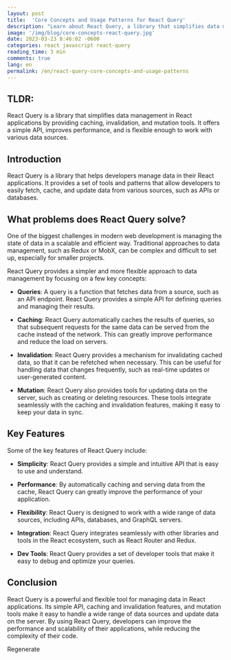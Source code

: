 ```yaml
---
layout: post
title:  'Core Concepts and Usage Patterns for React Query'
description: "Learn about React Query, a library that simplifies data management in React applications. With caching, invalidation, and mutation tools, React Query provides a simple API, improves performance, and is flexible enough to work with various data sources. Improve the scalability and complexity of your code with React Query."   
image: '/img/blog/core-concepts-react-query.jpg'
date: 2023-03-23 8:46:02 -0600
categories: react javascript react-query
reading_time: 3 min
comments: true
lang: en
permalink: /en/react-query-core-concepts-and-usage-patterns
---
```


## TLDR: 
React Query is a library that simplifies data management in React applications by providing caching, invalidation, and mutation tools. It offers a simple API, improves performance, and is flexible enough to work with various data sources.

## Introduction
React Query is a library that helps developers manage data in their React applications. It provides a set of tools and patterns that allow developers to easily fetch, cache, and update data from various sources, such as APIs or databases.

## What problems does React Query solve?

One of the biggest challenges in modern web development is managing the state of data in a scalable and efficient way. Traditional approaches to data management, such as Redux or MobX, can be complex and difficult to set up, especially for smaller projects.

React Query provides a simpler and more flexible approach to data management by focusing on a few key concepts:

- **Queries**: A query is a function that fetches data from a source, such as an API endpoint. React Query provides a simple API for defining queries and managing their results.

- **Caching**: React Query automatically caches the results of queries, so that subsequent requests for the same data can be served from the cache instead of the network. This can greatly improve performance and reduce the load on servers.

- **Invalidation**: React Query provides a mechanism for invalidating cached data, so that it can be refetched when necessary. This can be useful for handling data that changes frequently, such as real-time updates or user-generated content.

- **Mutation**: React Query also provides tools for updating data on the server, such as creating or deleting resources. These tools integrate seamlessly with the caching and invalidation features, making it easy to keep your data in sync.

## Key Features

Some of the key features of React Query include:

- **Simplicity**: React Query provides a simple and intuitive API that is easy to use and understand.

- **Performance**: By automatically caching and serving data from the cache, React Query can greatly improve the performance of your application.

- **Flexibility**: React Query is designed to work with a wide range of data sources, including APIs, databases, and GraphQL servers.

- **Integration**: React Query integrates seamlessly with other libraries and tools in the React ecosystem, such as React Router and Redux.

- **Dev Tools**: React Query provides a set of developer tools that make it easy to debug and optimize your queries.

## Conclusion

React Query is a powerful and flexible tool for managing data in React applications. Its simple API, caching and invalidation features, and mutation tools make it easy to handle a wide range of data sources and update data on the server. By using React Query, developers can improve the performance and scalability of their applications, while reducing the complexity of their code.



Regenerate
